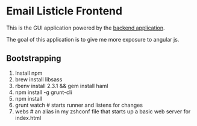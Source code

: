 # Email Listicle Frontend

This is the GUI application powered by the [backend
application](https://github.com/brycemcd/email-listicle-backend).

The goal of this application is to give me more exposure to angular js.

## Bootstrapping

1. Install npm
2. brew install libsass
3. rbenv install 2.3.1 && gem install haml
4. npm install -g grunt-cli
5. npm install
6. grunt watch # starts runner and listens for changes
7. webs # an alias in my zshconf file that starts up a basic web server
   for index.html
